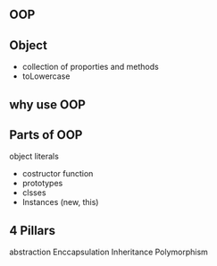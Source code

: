 ## OOP

## Object

- collection of proporties and methods 
- toLowercase

## why use OOP


## Parts of OOP
object literals

- costructor function 
- prototypes
- clsses
- Instances (new, this)

## 4 Pillars
abstraction
Enccapsulation
Inheritance
Polymorphism
